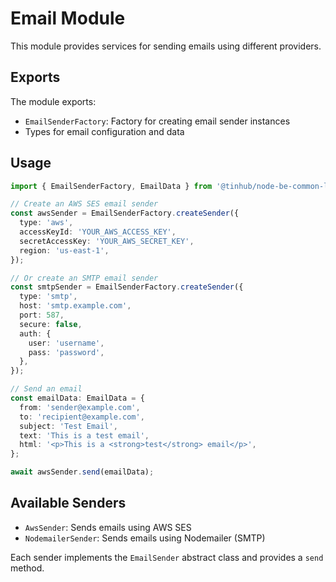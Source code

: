 # Email Module

This module provides services for sending emails using different providers.

## Exports

The module exports:

- `EmailSenderFactory`: Factory for creating email sender instances
- Types for email configuration and data

## Usage

```typescript
import { EmailSenderFactory, EmailData } from '@tinhub/node-be-common-lib';

// Create an AWS SES email sender
const awsSender = EmailSenderFactory.createSender({
  type: 'aws',
  accessKeyId: 'YOUR_AWS_ACCESS_KEY',
  secretAccessKey: 'YOUR_AWS_SECRET_KEY',
  region: 'us-east-1',
});

// Or create an SMTP email sender
const smtpSender = EmailSenderFactory.createSender({
  type: 'smtp',
  host: 'smtp.example.com',
  port: 587,
  secure: false,
  auth: {
    user: 'username',
    pass: 'password',
  },
});

// Send an email
const emailData: EmailData = {
  from: 'sender@example.com',
  to: 'recipient@example.com',
  subject: 'Test Email',
  text: 'This is a test email',
  html: '<p>This is a <strong>test</strong> email</p>',
};

await awsSender.send(emailData);
```

## Available Senders

- `AwsSender`: Sends emails using AWS SES
- `NodemailerSender`: Sends emails using Nodemailer (SMTP)

Each sender implements the `EmailSender` abstract class and provides a `send` method.
